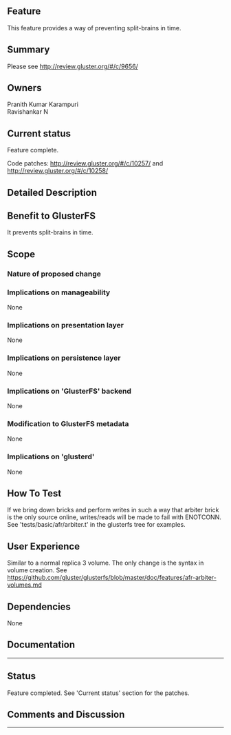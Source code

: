 Feature
-------

This feature provides a way of preventing split-brains in time.

Summary
-------

Please see <http://review.gluster.org/#/c/9656/>

Owners
------

Pranith Kumar Karampuri  
Ravishankar N

Current status
--------------

Feature complete.

Code patches: <http://review.gluster.org/#/c/10257/> and
<http://review.gluster.org/#/c/10258/>

Detailed Description
--------------------

Benefit to GlusterFS
--------------------

It prevents split-brains in time.

Scope
-----

### Nature of proposed change

### Implications on manageability

None

### Implications on presentation layer

None

### Implications on persistence layer

None

### Implications on 'GlusterFS' backend

None

### Modification to GlusterFS metadata

None

### Implications on 'glusterd'

None

How To Test
-----------

If we bring down bricks and perform writes in such a way that arbiter
brick is the only source online, writes/reads will be made to fail with
ENOTCONN. See 'tests/basic/afr/arbiter.t' in the glusterfs tree for
examples.

User Experience
---------------

Similar to a normal replica 3 volume. The only change is the syntax in
volume creation. See
<https://github.com/gluster/glusterfs/blob/master/doc/features/afr-arbiter-volumes.md>

Dependencies
------------

None

Documentation
-------------

---

Status
------

Feature completed. See 'Current status' section for the patches.

Comments and Discussion
-----------------------

---
